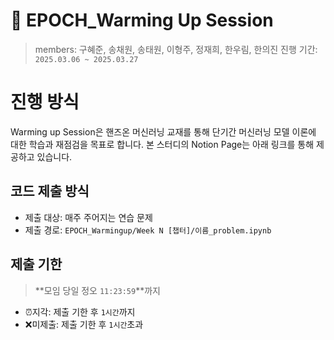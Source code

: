 # 🔅 EPOCH_Warming Up Session
> members: 구혜준, 송채원, 송태원, 이형주, 정재희, 한우림, 한의진 
> 진행 기간: `2025.03.06 ~ 2025.03.27`

# 진행 방식
Warming up Session은 핸즈온 머신러닝 교재를 통해 단기간 머신러닝 모델 이론에 대한 학습과 재점검을 목표로 합니다.
본 스터디의 Notion Page는 아래 링크를 통해 제공하고 있습니다.

## 코드 제출 방식
- 제출 대상: 매주 주어지는 연습 문제
- 제출 경로: `EPOCH_Warmingup/Week N [챕터]/이름_problem.ipynb`

## 제출 기한
> **모임 당일 정오 `11:23:59`**까지
- ⏰지각: 제출 기한 후 `1시간`까지
- ❌미제출: 제출 기한 후 `1시간`초과
